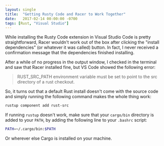 ```yaml
---
layout: single
title:  "Getting Rusty Code and Racer to Work Together"
date:   2017-02-14 00:00:00 -0700
tags: [Rust, "Visual Studio"]
---
```


While installing the Rusty Code extension in Visual Studio Code is pretty straightforward, Racer wouldn't work out of the box after clicking the "install dependencies" (or whatever it was called) button. In fact, I never received a confirmation message that the dependencies finished installing.

<!--more-->

After a while of no progress in the output window, I checked in the terminal and saw that Racer installed fine, but VS Code showed the following error:

> RUST_SRC_PATH environment variable must be set to point to the src directory of a rust checkout.

So, it turns out that a default Rust install doesn't come with the source code and simply running the following command makes the whole thing work:

```bash
rustup component add rust-src
```

If running `rustup` doesn't work, make sure that your `cargo/bin` directory is added to your `PATH`, by adding the following line to your `.bashrc` script:

```bash
PATH=~/.cargo/bin:$PATH
```

Or wherever else Cargo is installed on your machine.
